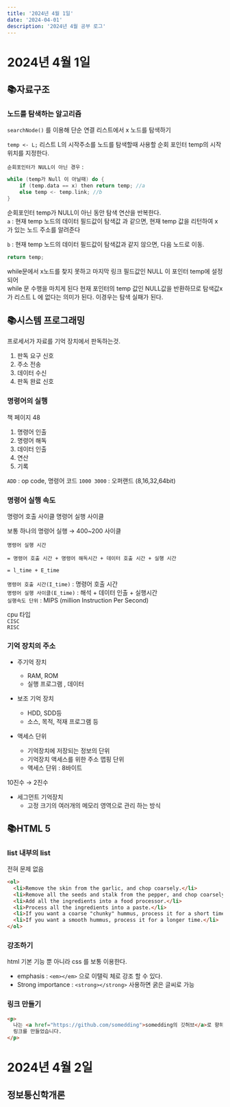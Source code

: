 ```yaml
---
title: '2024년 4월 1일'
date: '2024-04-01'
description: '2024년 4월 공부 로그'
---
```

# 2024년 4월 1일
## 📚자료구조
### 노드를 탐색하는 알고리즘
`searchNode()` 를 이용해 단순 연결 리스트에서 x 노드를 탐색하기

`temp <- L;` 리스트 L의 시작주소를 노드를 탐색할때 사용할 순회 포인터 temp의 시작위치를 지정한다.

`순회포인터가 NULL이 아닌 경우` : 
```c
while (temp가 Null 이 아닐때) do {
    if (temp.data == x) then return temp; //a
    else temp <- temp.link; //b
}
```

순회포인터 temp가 NULL이 아닌 동안 탐색 연산을 반복한다.  
`a` : 현재 temp 노드의 데이터 필드값이 탐색값 과 같으면, 현재 temp 값을 리턴하여 x가 있는 노드 주소를 알려준다  

`b` : 현재 temp 노드의 데이터 필드값이 탐색값과 같지 않으면, 다음 노드로 이동.

```c
return temp;
```

while문에서 x노드를 찾지 못하고 마지막 링크 필드값인 NULL 이 포인터 temp에 설정되어   
while 문 수행을 마치게 된다 현재 포인터의 temp 값인 NULL값을 반환하므로 탐색값x가 리스트 L 에 없다는 의미가 된다. 이경우는 탐색 실패가 된다.

## 📚시스템 프로그래밍

프로세서가 자료를 기억 장치에서 판독하는것.
1. 판독 요구 신호
2. 주소 전송
3. 데이터 수신
4. 판독 완료 신호

### 명령어의 실행

책 페이지 48

1. 명령어 인출
2. 명령어 해독
3. 데이터 인출
4. 연산
5. 기록

`ADD` : op code, 명령어 코드
`1000 3000` : 오퍼랜드 (8,16,32,64bit)

### 명령어 실행 속도
명령어 호출 사이클
명령어 실행 사이클

보통 하나의 명령어 실행 &rarr; 400~200 사이클  

    명령어 실행 시간   
    
    = 명령어 호출 시간 + 명령어 해독시간 + 데이터 호출 시간 + 실행 시간

    = l_time + E_time

`명령어 호출 시간(I_time)` : 명령어 호출 시간  
`명령어 실행 사이클(E_time)` : 해석 + 데이터 인출 + 실행시간  
`실행속도 단위` : MIPS (million Instruction Per Second)

cpu 타입  
`CISC`  
`RISC`  

### 기억 장치의 주소

- 주기억 장치
    - RAM, ROM
    - 실행 프로그램 , 데이터

- 보조 기억 장치
    - HDD, SDD등
    - 소스, 목적, 적재 프로그램 등

- 액세스 단위
    - 기억장치에 저장되는 정보의 단위
    - 기억장치 액세스를 위한 주소 맵핑 단위
    - 액세스 단위 : 8바이트

10진수 &rarr; 2진수  

- 세그먼트 기억장치
    - 고정 크기의 여러개의 메모리 영역으로 관리 하는 방식
## 📚HTML 5 
### list 내부의 list
전혀 문제 없음 

```html 5 
<ol>
  <li>Remove the skin from the garlic, and chop coarsely.</li>
  <li>Remove all the seeds and stalk from the pepper, and chop coarsely.</li>
  <li>Add all the ingredients into a food processor.</li>
  <li>Process all the ingredients into a paste.</li>
  <li>If you want a coarse "chunky" hummus, process it for a short time.</li>
  <li>If you want a smooth hummus, process it for a longer time.</li>
</ol>
```

### 강조하기

html 기본 기능 뿐 아니라 css 를 보통 이용한다.
- emphasis : `<em></em>` 으로 이탤릭 체로 강조 할 수 있다.
- Strong importance : `<strong></strong>` 사용하면 굵은 글씨로 가능 

### 링크 만들기 
```html
<p>
  나는 <a href="https://github.com/somedding">somedding의 깃허브</a>로 향하는
  링크를 만들었습니다.
</p>
```

# 2024년 4월 2일
## 정보통신학개론
### 
